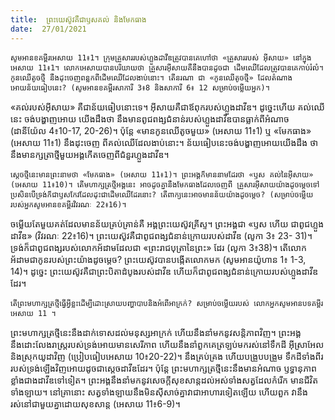 ```yaml
---
title:  ព្រះយេស៊ូវគឺជាឫសគល់ និងមែកធាង
date:  27/01/2021
---
```


`សូមអានខគម្ពីរអេសាយ 11៖1។ ក្រុមគ្រួសាររបស់ហ្លួងដាវីឌត្រូវបានគេហៅថា «គ្រួសាររបស់ អ៊ីសាយ» នៅក្នុងអេសាយ 11៖1។ លោកអេសាយបានបរិយាយថា គ្រួសារអ៊ីសាយគឺនឹងបានដូចជា ដើមឈើដែលត្រូវបានគេកាប់រំលំ។ កូនឈើតូចថ្មី នឹងដុះចេញពន្លកពីដើមឈើដែលងាប់នោះ។ តើនរណា ជា «កូនឈើតូចថ្មី» ដែលតំណាងអោយន័យធៀបនេះ? (សូមអានខគម្ពីរសាការី 3៖8 និងសាការី 6៖ 12 សម្រាប់ចម្លើយអ្នក)។`

«គល់របស់អ៊ីសាយ» គឺជាន័យធៀបនោះទេ។ អ៊ីសាយគឺជាឪពុករបស់ហ្លួងដាវីឌ។ ដូច្នេះហើយ គល់ឈើនេះ ចង់បង្ហាញអោយ យើងដឹងថា នឹងមានពូជពង្សជំនាន់របស់ហ្លួងដាវីឌបានធ្លាក់ពីអំណាច (ដានីយ៉ែល 4៖10-17, 20-26)។ ប៉ុន្តែ «មានកូនឈើតូចមួយ» (អេសាយ 11៖1) ឬ «មែកធាង» (អេសាយ 11៖1) នឹងដុះចេញ ពីគល់ឈើដែលងាប់នោះ។ ន័យធៀបនេះចង់បង្ហាញអោយយើងដឹង ថា នឹងមានក្សត្រាថ្មីមួយអង្គកើតចេញពីជំនួរហ្លួងដាវីឌ។

`ស្តេចថ្មីនេះមានព្រះនាមថា «មែកធាង» (អេសាយ 11៖1)។ ព្រះអង្គក៏មាននាមដែរថា «ឫស គល់នៃអ៊ីសាយ» (អេសាយ 11៖10)។ តើមហាក្សត្រថ្មីអង្គនេះ អាចដូចគ្នានឹងមែកធាងដែលចេញពី គ្រួសារអ៊ីសាយយ៉ាងដូចម្តេចទៅ ប្រសិនបើទ្រង់ក៏ជាឫសកែវដែលដុះជាដើមឈើដែរនោះ? តើពាក្យនេះអាចមានន័យយ៉ាងដូចម្តេច? (សម្រាប់ចម្លើយរបស់អ្នកសូមអានខគម្ពីរវិវរណៈ 22៖16)។`

ចម្លើយតែមួយគត់ដែលមានន័យគ្រប់គ្រាន់គឺ អង្គព្រះយេស៊ូវគ្រីស្ទ។ ព្រះអង្គជា «ឫស ហើយ ជាពូជហ្លួងដាវីឌ» (វិវរណៈ 22៖16)។ ព្រះយេស៊ូវគឺជាពូជពង្សជំនាន់ក្រោយរបស់ដាវីឌ (លូកា 3៖ 23- 31)។ ទ្រង់ក៏ជាពូជពង្សរបស់លោកអ័ដាមដែលជា «ព្រះរាជបុត្រានៃព្រះ» ដែរ (លូកា 3៖38)។ តើលោកអ័ដាមជាកូនរបស់ព្រះយ៉ាងដូចម្តេច? ព្រះយេស៊ូវបានបង្កើតលោកមក (សូមអានយ៉ូហាន 1៖ 1-3, 14)។ ដូច្នេះ ព្រះយេស៊ូវគឺជាព្រះបិតាដំបូងរបស់ដាវីឌ ហើយក៏ជាពូជពង្សជំនាន់ក្រោយរបស់ហ្លួងដាវីឌដែរ។

`តើព្រះមហាក្សត្រថ្មីធ្វើអ្វីខ្លះដើម្បីដោះស្រាយបញ្ហាបាបនិងអំពើអាក្រក់? សម្រាប់ចម្លើយរបស់ លោកអ្នកសូមអានបទគម្ពីរអេសាយ 11 ។`

ព្រះមហាក្សត្រថ្មីនេះនឹងដាក់ទោសដល់មនុស្សអាក្រក់ ហើយនឹងនាំមកនូវសន្តិភាពវិញ។ ព្រះអង្គនឹងដោះលែងរាស្ត្ររបស់ទ្រង់អោយមានសេរីភាព ហើយនឹងនាំពួកគេត្រឡប់មករស់នៅទឹកដី អ៊ីស្រាអែល និងស្រុកយូដាវិញ (ប្រៀបធៀបអេសាយ 10៖20-22)។ នឹងគ្រប់គ្រង ហើយបង្រួបបង្រួម ទឹកដីទាំងពីររបស់ទ្រង់ឡើងវិញអោយដូចជាស្តេចដាវីឌដែរ។ ប៉ុន្តែ ព្រះមហាក្សត្រថ្មីនេះនឹងមានអំណាច ឫទ្ធានុភាពខ្លាំងជាងដាវីឌទៅទៀត។ ព្រះអង្គនឹងនាំមកនូវសេចក្តីសុខសាន្តដល់អស់ទាំងសត្វដែលកំរើក មានជីវិតទាំងឡាយ។ នៅគ្រានោះ សត្វទាំងឡាយនឹងមិនស៊ីសាច់គ្នាវាជាអាហារទៀតឡើយ ហើយពួក វានឹងរស់នៅជាមួយគ្នាដោយសុខសាន្ត (អេសាយ 11៖6-9)។
